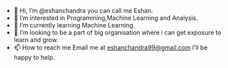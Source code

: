 - 👋 Hi, I’m @eshanchandra you can call me Eshan. 
- 👀 I’m interested in Programming,Machine Learning and Analysis.
- 🌱 I’m currently learning Machine Learning.  
- 💞️ I’m looking to be a part of big organisation where i can get exposure to learn and grow.
- 📫 How to reach me Email me at eshanchandra99@gmail.com I'll be happy to help.

<!---
eshanchandra/eshanchandra is a ✨ special ✨ repository because its `README.md` (this file) appears on your GitHub profile.
You can click the Preview link to take a look at your changes.
--->
